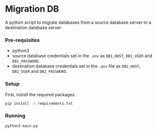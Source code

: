 # Migration DB

A python script to migrate databases from a source database server to a destination database server

### Pre-requisites

- python3
- source database credentials set in the `.env` as `DB1_HOST`, `DB1_USER` and `DB1_PASSWORD`.
- destination database credentials set in the `.env` file as `DB2_HOST`, `DB2_USER` and `DB2_PASSWORD`.

### Setup

First, install the required packages.

```bash
pip install -r requirements.txt
```

### Running

```bash
python3 main.py
```